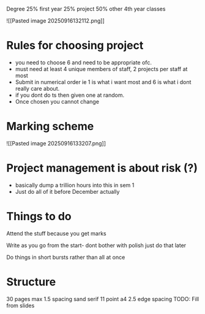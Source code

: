 Degree 25% first year 25% project 50% other 4th year classes

![[Pasted image 20250916132112.png]]

# Rules for choosing project

- you need to choose 6 and need to be appropriate ofc.
- must need at least 4 unique members of staff, 2 projects per staff at most
- Submit in numerical order ie 1 is what i want most and 6 is what i dont really care about.
- if you dont do ts then given one at random.
- Once chosen you cannot change

# Marking scheme

![[Pasted image 20250916133207.png]]

# Project management is about risk (?)

- basically dump a trillion hours into this in sem 1
- Just do all of it before December actually

# Things to do 

Attend the stuff because you get marks

Write as you go from the start- dont bother with polish just do that later

Do things in short bursts rather than all at once 

# Structure

30 pages max
1.5 spacing
sand serif 11 point
a4 2.5 edge spacing
TODO: Fill from slides

